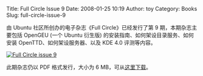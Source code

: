Title: Full Circle Issue 9
Date: 2008-01-25 10:19
Author: toy
Category: Books
Slug: full-circle-issue-9

由 Ubuntu 社区所创办的电子杂志《Full Circle》已经发行了第 9
期，本期杂志主要包括 OpenGEU (一个 Ubuntu 衍生版)
的安装指南、如何架设目录服务、如何安装 OpenTTD、如何架设服务器、以及 KDE
4.0 评测等内容。

[![Full Circle issue
9](http://i.linuxtoy.org/i/2008/01/issue9_en_cover-thumb.png)](http://i.linuxtoy.org/i/2008/01/issue9_en_cover.png)

此期杂志仍以 PDF 格式发行，大小为 6
MB，可从[这里下载](http://fullcirclemagazine.org/issue-9/)。
